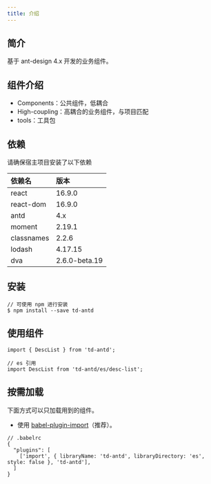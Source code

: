 ```yaml
---
title: 介绍
---
```


## 简介

基于 ant-design 4.x 开发的业务组件。

## 组件介绍

- Components：公共组件，低耦合
- High-coupling：高耦合的业务组件，与项目匹配
- tools：工具包

## 依赖

请确保宿主项目安装了以下依赖

|依赖名|版本|
|:--|:--|
|react|16.9.0|
|react-dom|16.9.0|
|antd|4.x|
|moment|2.19.1|
|classnames|2.2.6|
|lodash|4.17.15|
|dva|2.6.0-beta.19|

## 安装

```
// 可使用 npm 进行安装
$ npm install --save td-antd
```

## 使用组件

```
import { DescList } from 'td-antd';

// es 引用
import DescList from 'td-antd/es/desc-list';
```

## 按需加载

下面方式可以只加载用到的组件。

- 使用 [babel-plugin-import](https://github.com/ant-design/babel-plugin-import)（推荐）。

```
// .babelrc
{
  "plugins": [
    ['import', { libraryName: 'td-antd', libraryDirectory: 'es', style: false }, 'td-antd'],
  ]
}
```
